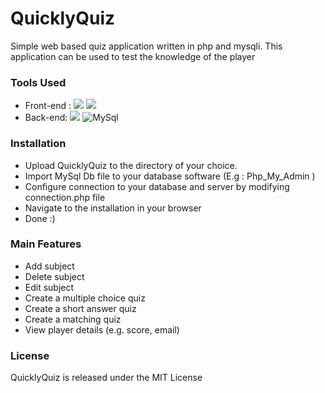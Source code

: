 # QuicklyQuiz
Simple web based quiz application written in php and mysqli. This application can be used to test the knowledge of the player

### Tools Used
- Front-end :  <img src="https://img.shields.io/badge/HTML5-E34F26?style=for-the-badge&logo=html5&logoColor=white"/> <img src="https://img.shields.io/badge/CSS3-1572B6?style=for-the-badge&logo=css3&logoColor=white"/>
- Back-end:    <img src="https://img.shields.io/badge/PHP-777BB4?style=for-the-badge&logo=php&logoColor=white"/> <img alt="MySql" src="https://img.shields.io/badge/MySQL-005C84?style=for-the-badge&logo=mysql&logoColor=white" />

### Installation
- Upload QuicklyQuiz to the directory of your choice.
- Import MySql Db file to your database software (E.g : Php_My_Admin )
- Configure connection to your database and server by modifying connection.php file
- Navigate to the installation in your browser
- Done :)

### Main Features
- Add subject
- Delete subject
- Edit subject
- Create a multiple choice quiz
- Create a short answer quiz
- Create a matching quiz
- View player details (e.g. score, email)

### License
QuicklyQuiz is released under the MIT License
